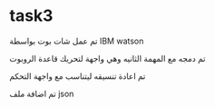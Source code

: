 # task3

تم عمل شات بوت بواسطة IBM watson


تم دمجه مع المهمة الثانيه وهي واجهة لتحريك قاعدة الروبوت


تم اعادة تنسيقه ليتناسب مع واجهة التحكم


تم اضافة ملف 
json 
